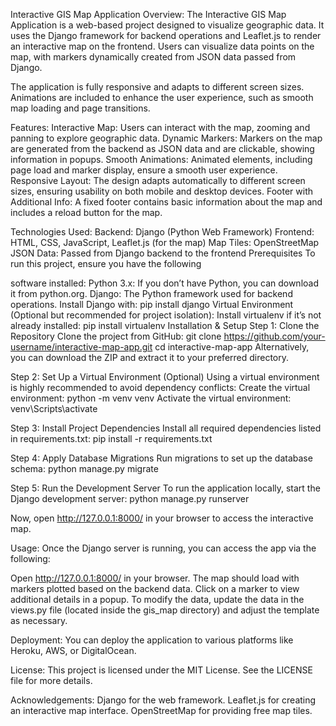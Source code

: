 Interactive GIS Map Application
Overview:
The Interactive GIS Map Application is a web-based project designed to visualize geographic data. It uses the Django framework for backend operations and Leaflet.js to render an interactive map on the frontend. Users can visualize data points on the map, with markers dynamically created from JSON data passed from Django.

The application is fully responsive and adapts to different screen sizes. Animations are included to enhance the user experience, such as smooth map loading and page transitions.

Features:
Interactive Map: Users can interact with the map, zooming and panning to explore geographic data.
Dynamic Markers: Markers on the map are generated from the backend as JSON data and are clickable, showing information in popups.
Smooth Animations: Animated elements, including page load and marker display, ensure a smooth user experience.
Responsive Layout: The design adapts automatically to different screen sizes, ensuring usability on both mobile and desktop devices.
Footer with Additional Info: A fixed footer contains basic information about the map and includes a reload button for the map.

Technologies Used:
Backend: Django (Python Web Framework)
Frontend: HTML, CSS, JavaScript, Leaflet.js (for the map)
Map Tiles: OpenStreetMap
JSON Data: Passed from Django backend to the frontend
Prerequisites
To run this project, ensure you have the following

software installed:
Python 3.x: If you don’t have Python, you can download it from python.org.
Django: The Python framework used for backend operations.
Install Django with:
    pip install django
Virtual Environment (Optional but recommended for project isolation):
Install virtualenv if it’s not already installed:
    pip install virtualenv
Installation & Setup
Step 1: Clone the Repository
Clone the project from GitHub:
    git clone https://github.com/your-username/interactive-map-app.git
    cd interactive-map-app
Alternatively, you can download the ZIP and extract it to your preferred directory.

Step 2: Set Up a Virtual Environment (Optional)
Using a virtual environment is highly recommended to avoid dependency conflicts:
Create the virtual environment:
    python -m venv venv
Activate the virtual environment:
    venv\Scripts\activate

Step 3: Install Project Dependencies
Install all required dependencies listed in requirements.txt:
    pip install -r requirements.txt

Step 4: Apply Database Migrations
Run migrations to set up the database schema:
    python manage.py migrate

Step 5: Run the Development Server
To run the application locally, start the Django development server:
    python manage.py runserver

Now, open http://127.0.0.1:8000/ in your browser to access the interactive map.

Usage:
Once the Django server is running, you can access the app via the following:

Open http://127.0.0.1:8000/ in your browser.
The map should load with markers plotted based on the backend data.
Click on a marker to view additional details in a popup.
To modify the data, update the data in the views.py file (located inside the gis_map directory) and adjust the template as necessary.

Deployment:
You can deploy the application to various platforms like Heroku, AWS, or DigitalOcean.

License:
This project is licensed under the MIT License. See the LICENSE file for more details.

Acknowledgements:
Django for the web framework.
Leaflet.js for creating an interactive map interface.
OpenStreetMap for providing free map tiles.



